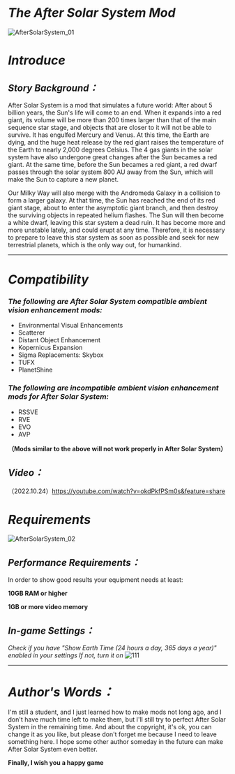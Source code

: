 # ***The After Solar System Mod***
![AfterSolarSystem_01](https://user-images.githubusercontent.com/78585019/201314116-b0e765b8-4e66-4781-b82c-d6de8cae90d5.png)
# ***Introduce***
## ***Story Background：***
After Solar System is a mod that simulates a future world: After about 5 billion years, the Sun's life will come to an end. When it expands into a red giant, its volume will be more than 200 times larger than that of the main sequence star stage, and objects that are closer to it will not be able to survive. It has engulfed Mercury and Venus. At this time, the Earth are dying, and the huge heat release by the red giant raises the temperature of the Earth to nearly 2,000 degrees Celsius. The 4 gas giants in the solar system have also undergone great changes after the Sun becames a red giant. At the same time, before the Sun becames a red giant, a red dwarf passes through the solar system 800 AU away from the Sun, which will make the Sun to capture a new planet.

Our Milky Way will also merge with the Andromeda Galaxy in a collision to form a larger galaxy. At that time, the Sun has reached the end of its red giant stage, about to enter the asymptotic giant branch, and then destroy the surviving objects in repeated helium flashes. The Sun will then become a white dwarf, leaving this star system a dead ruin. It has become more and more unstable lately, and could erupt at any time. Therefore, it is necessary to prepare to leave this star system as soon as possible and seek for new terrestrial planets, which is the only way out, for humankind.
***

# ***Compatibility***
### _***The following are After Solar System compatible ambient vision enhancement mods:***_
- Environmental Visual Enhancements
- Scatterer
- Distant Object Enhancement
- Kopernicus Expansion
- Sigma Replacements: Skybox
- TUFX
- PlanetShine

### _***The following are incompatible ambient vision enhancement mods for After Solar System:***_
- RSSVE
- RVE
- EVO
- AVP

**（Mods similar to the above will not work properly in After Solar System）**

## ***Video：***
（2022.10.24）https://youtube.com/watch?v=okdPkfPSm0s&feature=share

# ***Requirements***
![AfterSolarSystem_02](https://user-images.githubusercontent.com/78585019/201315608-36a912a1-31e4-4e7a-b87c-82c4e31ff5d4.png)
## *Performance Requirements：*
In order to show good results your equipment needs at least:


****10GB RAM or higher****

****1GB or more video memory****
## *In-game Settings：*
*Check if you have "Show Earth Time (24 hours a day, 365 days a year)" enabled in your settings If not, turn it on*
![111](https://user-images.githubusercontent.com/78585019/194764856-c6c18118-4177-4670-93e8-bbc839b6e617.png)

***
# ***Author's Words：***

I'm still a student, and I just learned how to make mods not long ago, and I don't have much time left to make them, but I'll still try to perfect After Solar System in the remaining time.
And about the copyright, it's ok, you can change it as you like, but please don't forget me because I need to leave something here. I hope some other author someday in the future can make After Solar System even better.

**Finally, I wish you a happy game**












